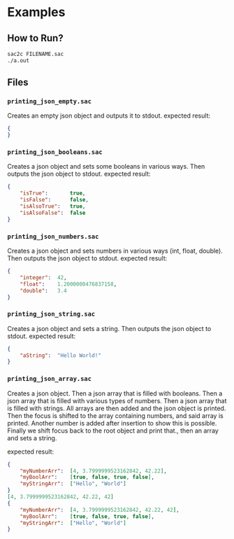 # Examples
## How to Run?
```bash
sac2c FILENAME.sac
./a.out
```
## Files
### `printing_json_empty.sac`
Creates an empty json object and outputs it to stdout.
expected result:
```json
{
}
```

### `printing_json_booleans.sac`
Creates a json object and sets some booleans in various ways.
Then outputs the json object to stdout.
expected result:
```json
{
	"isTrue":		true,
	"isFalse":		false,
	"isAlsoTrue":	true,
	"isAlsoFalse":	false
}
```

### `printing_json_numbers.sac`
Creates a json object and sets numbers in various ways (int, float, double).
Then outputs the json object to stdout.
expected result:
```json
{
	"integer":	42,
	"float":	1.2000000476837158,
	"double":	3.4
}
```

### `printing_json_string.sac`
Creates a json object and sets a string.
Then outputs the json object to stdout.
expected result:
```json
{
	"aString":	"Hello World!"
}
```

### `printing_json_array.sac`
Creates a json object.
Then a json array that is filled with booleans.
Then a json array that is filled with various types of numbers.
Then a json array that is filled with strings.
All arrays are then added and the json object is printed.
Then the focus is shifted to the array containing numbers, and said array is printed.
Another number is added after insertion to show this is possible.
Finally we shift focus back to the root object and print that., then an array and sets a string.

expected result:
```json
{
	"myNumberArr":	[4, 3.7999999523162842, 42.22],
	"myBoolArr":	[true, false, true, false],
	"myStringArr":	["Hello", "World"]
}
[4, 3.7999999523162842, 42.22, 42]
{
	"myNumberArr":	[4, 3.7999999523162842, 42.22, 42],
	"myBoolArr":	[true, false, true, false],
	"myStringArr":	["Hello", "World"]
}
```
